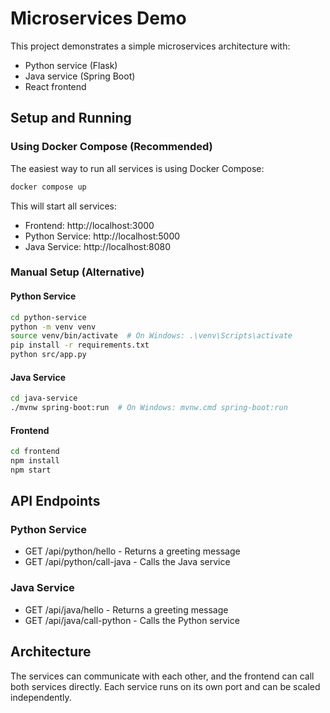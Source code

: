 # Microservices Demo

This project demonstrates a simple microservices architecture with:
- Python service (Flask)
- Java service (Spring Boot)
- React frontend

## Setup and Running

### Using Docker Compose (Recommended)
The easiest way to run all services is using Docker Compose:

```bash
docker compose up
```

This will start all services:
- Frontend: http://localhost:3000
- Python Service: http://localhost:5000
- Java Service: http://localhost:8080

### Manual Setup (Alternative)

#### Python Service
```bash
cd python-service
python -m venv venv
source venv/bin/activate  # On Windows: .\venv\Scripts\activate
pip install -r requirements.txt
python src/app.py
```

#### Java Service
```bash
cd java-service
./mvnw spring-boot:run  # On Windows: mvnw.cmd spring-boot:run
```

#### Frontend
```bash
cd frontend
npm install
npm start
```

## API Endpoints

### Python Service
- GET /api/python/hello - Returns a greeting message
- GET /api/python/call-java - Calls the Java service

### Java Service
- GET /api/java/hello - Returns a greeting message
- GET /api/java/call-python - Calls the Python service

## Architecture
The services can communicate with each other, and the frontend can call both services directly. Each service runs on its own port and can be scaled independently.
